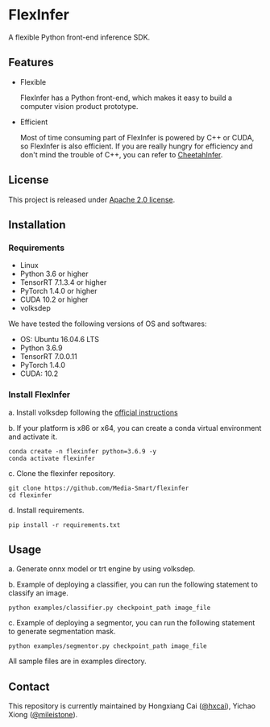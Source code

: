 # FlexInfer
A flexible Python front-end inference SDK.

## Features
- Flexible
  
  FlexInfer has a Python front-end, which makes it easy to build a computer vision product prototype.

- Efficient
  
  Most of time consuming part of FlexInfer is powered by C++ or CUDA, so FlexInfer is also efficient. If you are really hungry for efficiency and don't mind the trouble of C++, you can refer to [CheetahInfer](https://github.com/Media-Smart/cheetahinfer).

## License
This project is released under [Apache 2.0 license](https://github.com/Media-Smart/flexinfer/blob/master/LICENSE).

## Installation
### Requirements

- Linux
- Python 3.6 or higher
- TensorRT 7.1.3.4 or higher
- PyTorch 1.4.0 or higher
- CUDA 10.2 or higher
- volksdep

We have tested the following versions of OS and softwares:

- OS: Ubuntu 16.04.6 LTS
- Python 3.6.9
- TensorRT 7.0.0.11
- PyTorch 1.4.0
- CUDA: 10.2

### Install FlexInfer

a. Install volksdep following the [official instructions](https://github.com/Media-Smart/volksdep)

b. If your platform is x86 or x64, you can create a conda virtual environment and activate it.

```shell
conda create -n flexinfer python=3.6.9 -y
conda activate flexinfer
```

c. Clone the flexinfer repository.

```shell
git clone https://github.com/Media-Smart/flexinfer
cd flexinfer
```

d. Install requirements.

```shell
pip install -r requirements.txt
```

## Usage
a. Generate onnx model or trt engine by using volksdep.

b. Example of deploying a classifier, you can run the following statement to classify an image.
```shell
python examples/classifier.py checkpoint_path image_file
```
c. Example of deploying a segmentor, you can run the following statement to generate segmentation mask.
```shell
python examples/segmentor.py checkpoint_path image_file
```
All sample files are in examples directory.

## Contact
This repository is currently maintained by Hongxiang Cai ([@hxcai](http://github.com/hxcai)), Yichao Xiong ([@mileistone](https://github.com/mileistone)).
